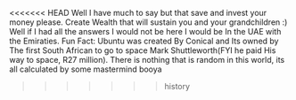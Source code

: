 <<<<<<< HEAD
Well I have much to say but that save and invest your money please.
Create Wealth that will sustain you and your grandchildren :)
Well if I had all the answers I would not be here I would be In the UAE with the Emiraties.
Fun Fact: Ubuntu was created By Conical and Its owned by The first South African to go to space Mark Shuttleworth(FYI he paid His way to space, R27 million).
There is nothing that is random in this world, its all calculated by some mastermind
booya
>>>>>>> history
